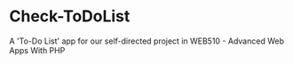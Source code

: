 # Check-ToDoList
A 'To-Do List' app for our self-directed project in WEB510 - Advanced Web Apps With PHP
